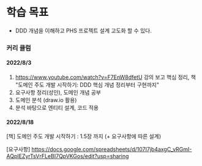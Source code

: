 # 학습 목표 
- DDD 개념을 이해하고 PHS 프로젝트 설계 고도화 할 수 있다.

### 커리 큘럼

#### 2022/8/3
1. https://www.youtube.com/watch?v=F7EnW8dfetU 강의 보고 핵심 정리, 책 "도메인 주도 개발 시작하기: DDD 핵심 개념 정리부터 구현까지"
1. 요구사항 정리(성인), 도메인 개념 공부
1. 도메인 분석 (draw.io 활용)
1. 분석 바탕으로 엔티티 설계, 코드 적용

#### 2022/8/18
[책] 도메인 주도 개발 시작하기 : 1.5장 까지 (+ 요구사항에 따른 설계)

[요구사항] https://docs.google.com/spreadsheets/d/107I7jb4axgC_vRGmI-AQpIEZyrTsVrFLeBI7QpVKGos/edit?usp=sharing

